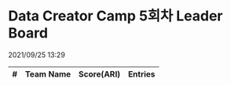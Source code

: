 # Data Creator Camp 5회차 Leader Board
2021/09/25 13:29

|#|Team Name|Score(ARI)|Entries|  
|:---:|:---:|:---:|:---:|  
